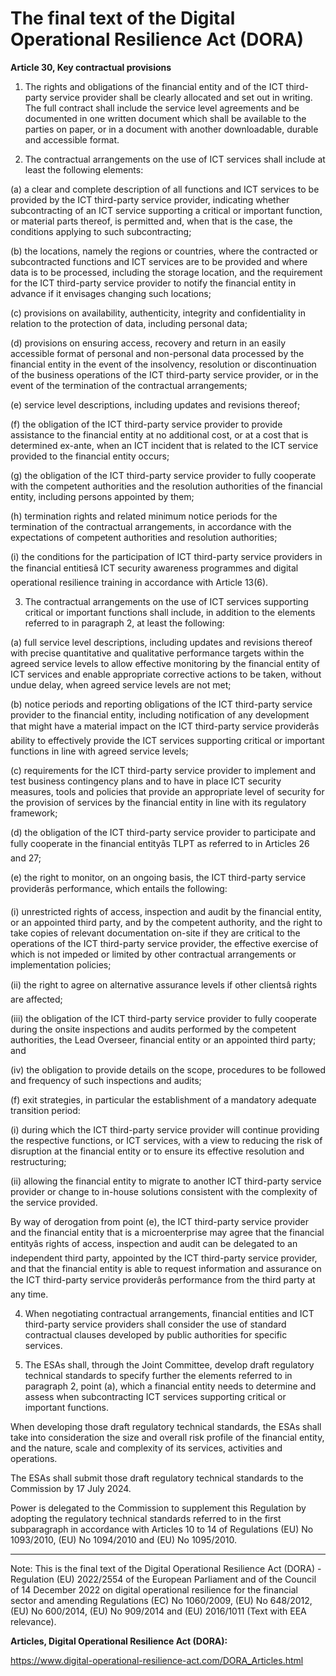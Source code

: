 



# The final text of the Digital Operational Resilience Act (DORA)


  

**Article 30, Key contractual provisions**


  

 1. The rights and obligations of the financial entity and of the ICT third-party service provider shall be clearly allocated and set out in writing. The full contract shall include the service level agreements and be documented in one written document which shall be available to the parties on paper, or in a document with another downloadable, durable and accessible format.


  

2. The contractual arrangements on the use of ICT services shall include at least the following elements:


  

(a) a clear and complete description of all functions and ICT services to be provided by the ICT third-party service provider, indicating whether subcontracting of an ICT service supporting a critical or important function, or material parts thereof, is permitted and, when that is the case, the conditions applying to such subcontracting;


  

(b) the locations, namely the regions or countries, where the contracted or subcontracted functions and ICT services are to be provided and where data is to be processed, including the storage location, and the requirement for the ICT third-party service provider to notify the financial entity in advance if it envisages changing such locations;


  

(c) provisions on availability, authenticity, integrity and confidentiality in relation to the protection of data, including personal data;


  

(d) provisions on ensuring access, recovery and return in an easily accessible format of personal and non-personal data processed by the financial entity in the event of the insolvency, resolution or discontinuation of the business operations of the ICT third-party service provider, or in the event of the termination of the contractual arrangements;


  

(e) service level descriptions, including updates and revisions thereof;


  

(f) the obligation of the ICT third-party service provider to provide assistance to the financial entity at no additional cost, or at a cost that is determined ex-ante, when an ICT incident that is related to the ICT service provided to the financial entity occurs;


  

(g) the obligation of the ICT third-party service provider to fully cooperate with the competent authorities and the resolution authorities of the financial entity, including persons appointed by them;


  

(h) termination rights and related minimum notice periods for the termination of the contractual arrangements, in accordance with the expectations of competent authorities and resolution authorities;


  

(i) the conditions for the participation of ICT third-party service providers in the financial entitiesâ ICT security awareness programmes and digital operational resilience training in accordance with Article 13(6).


  

3. The contractual arrangements on the use of ICT services supporting critical or important functions shall include, in addition to the elements referred to in paragraph 2, at least the following:


  

(a) full service level descriptions, including updates and revisions thereof with precise quantitative and qualitative performance targets within the agreed service levels to allow effective monitoring by the financial entity of ICT services and enable appropriate corrective actions to be taken, without undue delay, when agreed service levels are not met;


  

(b) notice periods and reporting obligations of the ICT third-party service provider to the financial entity, including notification of any development that might have a material impact on the ICT third-party service providerâs ability to effectively provide the ICT services supporting critical or important functions in line with agreed service levels;


  

(c) requirements for the ICT third-party service provider to implement and test business contingency plans and to have in place ICT security measures, tools and policies that provide an appropriate level of security for the provision of services by the financial entity in line with its regulatory framework;


  

(d) the obligation of the ICT third-party service provider to participate and fully cooperate in the financial entityâs TLPT as referred to in Articles 26 and 27;


  

(e) the right to monitor, on an ongoing basis, the ICT third-party service providerâs performance, which entails the following:


(i) unrestricted rights of access, inspection and audit by the financial entity, or an appointed third party, and by the competent authority, and the right to take copies of relevant documentation on-site if they are critical to the operations of the ICT third-party service provider, the effective exercise of which is not impeded or limited by other contractual arrangements or implementation policies;


(ii) the right to agree on alternative assurance levels if other clientsâ rights are affected;


(iii) the obligation of the ICT third-party service provider to fully cooperate during the onsite inspections and audits performed by the competent authorities, the Lead Overseer, financial entity or an appointed third party; and


(iv) the obligation to provide details on the scope, procedures to be followed and frequency of such inspections and audits;


  

(f) exit strategies, in particular the establishment of a mandatory adequate transition period:


(i) during which the ICT third-party service provider will continue providing the respective functions, or ICT services, with a view to reducing the risk of disruption at the financial entity or to ensure its effective resolution and restructuring;


(ii) allowing the financial entity to migrate to another ICT third-party service provider or change to in-house solutions consistent with the complexity of the service provided.


  

By way of derogation from point (e), the ICT third-party service provider and the financial entity that is a microenterprise may agree that the financial entityâs rights of access, inspection and audit can be delegated to an independent third party, appointed by the ICT third-party service provider, and that the financial entity is able to request information and assurance on the ICT third-party service providerâs performance from the third party at any time.


  

4. When negotiating contractual arrangements, financial entities and ICT third-party service providers shall consider the use of standard contractual clauses developed by public authorities for specific services.


  

5. The ESAs shall, through the Joint Committee, develop draft regulatory technical standards to specify further the elements referred to in paragraph 2, point (a), which a financial entity needs to determine and assess when subcontracting ICT services supporting critical or important functions.


When developing those draft regulatory technical standards, the ESAs shall take into consideration the size and overall risk profile of the financial entity, and the nature, scale and complexity of its services, activities and operations.


The ESAs shall submit those draft regulatory technical standards to the Commission by 17 July 2024.


Power is delegated to the Commission to supplement this Regulation by adopting the regulatory technical standards referred to in the first subparagraph in accordance with Articles 10 to 14 of Regulations (EU) No 1093/2010, (EU) No 1094/2010 and (EU) No 1095/2010.


  



---


 Note: This is the final text of the Digital Operational Resilience Act (DORA) - Regulation (EU) 2022/2554 of the European Parliament and of the Council of 14 December 2022 on digital operational resilience for the financial sector and amending Regulations (EC) No 1060/2009, (EU) No 648/2012, (EU) No 600/2014, (EU) No 909/2014 and (EU) 2016/1011 (Text with EEA relevance).


  

 **Articles, Digital Operational Resilience Act (DORA):** 


<https://www.digital-operational-resilience-act.com/DORA_Articles.html>





